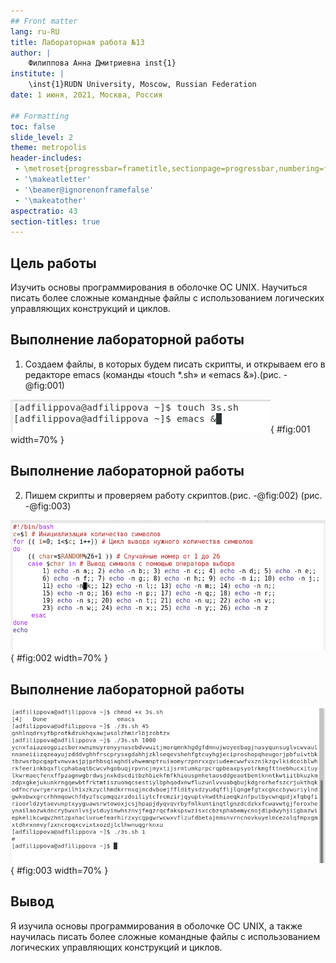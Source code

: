 ```yaml
---
## Front matter
lang: ru-RU
title: Лабораторная работа №13
author: |
	Филиппова Анна Дмитриевна inst{1}
institute: |
	\inst{1}RUDN University, Moscow, Russian Federation
date: 1 июня, 2021, Москва, Россия

## Formatting
toc: false
slide_level: 2
theme: metropolis
header-includes: 
 - \metroset{progressbar=frametitle,sectionpage=progressbar,numbering=fraction}
 - '\makeatletter'
 - '\beamer@ignorenonframefalse'
 - '\makeatother'
aspectratio: 43
section-titles: true
---
```


## Цель работы

 Изучить основы программирования в оболочке ОС UNIX. Научиться писать более сложные командные файлы с использованием логических управляющих конструкций и циклов.

## Выполнение лабораторной работы

1. Создаем файлы, в которых будем писать скрипты, и открываем его в редакторе emacs (команды «touch *.sh» и «emacs &»).(рис. -@fig:001) 

![Создаем файл](image13/15.png){ #fig:001 width=70% }

## Выполнение лабораторной работы

2. Пишем скрипты и проверяем работу скриптов.(рис. -@fig:002) (рис. -@fig:003)

![Пишем командный файл](image13/16.png){ #fig:002 width=70% }

## Выполнение лабораторной работы

![Проверка скрипта](image13/17.png){ #fig:003 width=70% } 

## Вывод

 Я изучила основы программирования в оболочке ОС UNIX, а также научилась писать более
сложные командные файлы с использованием логических управляющих конструкций и циклов. 

